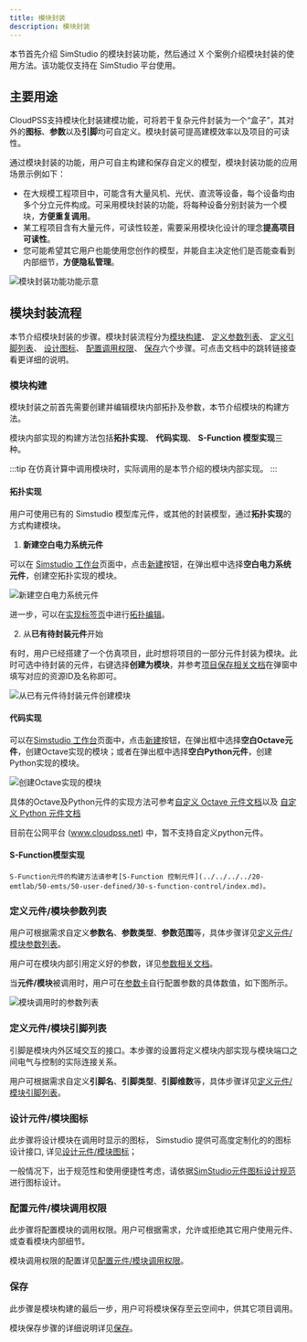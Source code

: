 ```yaml
---
title: 模块封装
description: 模块封装
---
```


本节首先介绍 SimStudio 的模块封装功能，然后通过 X 个案例介绍模块封装的使用方法。该功能仅支持在 SimStudio 平台使用。

## 主要用途

CloudPSS支持模块化封装建模功能，可将若干复杂元件封装为一个“盒子”，其对外的**图标**、**参数**以及**引脚**均可自定义。模块封装可提高建模效率以及项目的可读性。

通过模块封装的功能，用户可自主构建和保存自定义的模型，模块封装功能的应用场景示例如下：

- 在大规模工程项目中，可能含有大量风机、光伏、直流等设备，每个设备均由多个分立元件构成。可采用模块封装的功能，将每种设备分别封装为一个模块，**方便重复调用**。
- 某工程项目含有大量元件，可读性较差，需要采用模块化设计的理念**提高项目可读性**。
- 您可能希望其它用户也能使用您创作的模型，并能自主决定他们是否能查看到内部细节，**方便隐私管理**。

![模块封装功能功能示意](./nested.png)

## 模块封装流程

本节介绍模块封装的步骤。模块封装流程分为[模块构建](#模块构建)、 [定义参数列表](#定义元件模块参数列表)、 [定义引脚列表](#定义元件模块引脚列表)、 [设计图标](#设计元件模块图标)、 [配置调用权限](#配置元件模块调用权限)、 [保存](#保存)六个步骤。可点击文档中的跳转链接查看更详细的说明。

### 模块构建

模块封装之前首先需要创建并编辑模块内部拓扑及参数，本节介绍模块的构建方法。

模块内部实现的构建方法包括**拓扑实现**、 **代码实现**、 **S-Function 模型实现**三种。

:::tip
在仿真计算中调用模块时，实际调用的是本节介绍的模块内部实现。
:::

#### 拓扑实现

用户可使用已有的 Simstudio 模型库元件，或其他的封装模型，通过**拓扑实现**的方式构建模块。

1. **新建空白电力系统元件**

可以在 [Simstudio 工作台](../../40-workbench/index.md)页面中，点击[新建](../../40-workbench/10-toolbar/index.md#新建)按钮，在弹出框中选择**空白电力系统元件**，创建空拓扑实现的模块。

![新建空白电力系统元件](./blank-component.png)

进一步，可以在[实现标签页](../../40-workbench/20-function-zone/30-design-tab/index.md)中进行[拓扑编辑](../../40-workbench/20-function-zone/30-design-tab/20-topology-editing/index.md)。

2. 从**已有待封装元件**开始

有时，用户已经搭建了一个仿真项目，此时想将项目的一部分元件封装为模块。此时可选中待封装的元件，右键选择**创建为模块**，并参考[项目保存相关文档](../../40-workbench/10-toolbar/index.md#另存为)在弹窗中填写对应的资源ID及名称即可。

![从已有元件待封装元件创建模块](./create-by-exist.png)

#### 代码实现

可以在[Simstudio 工作台](../../40-workbench/index.md)页面中，点击[新建](../../40-workbench/10-toolbar/index.md#新建)按钮，在弹出框中选择**空白Octave元件**，创建Octave实现的模块；或者在弹出框中选择**空白Python元件**，创建Python实现的模块。

![创建Octave实现的模块](./create-octave.png)

具体的Octave及Python元件的实现方法可参考[自定义 Octave 元件文档](../../../../20-emtlab/50-emts/50-user-defined/10-octave-control/index.md)以及 [自定义 Python 元件文档](../../../../20-emtlab/50-emts/50-user-defined/20-python-control/index.md)

目前在公网平台 (www.cloudpss.net) 中，暂不支持自定义python元件。

#### S-Function模型实现

    S-Function元件的构建方法请参考[S-Function 控制元件](../../../../20-emtlab/50-emts/50-user-defined/30-s-function-control/index.md)。

### 定义元件/模块参数列表

用户可根据需求自定义**参数名**、**参数类型**、**参数范围**等，具体步骤详见[定义元件/模块参数列表](./10-define-module-param-list/index.md)。

用户可在模块内部引用定义好的参数，详见[参数相关文档](../10-params-variables-pins/index.md#参数)。

当**元件/模块**被调用时，用户可在[参数卡](../../40-workbench/20-function-zone/30-design-tab/30-param-panel/index.md)自行配置参数的具体数值，如下图所示。

![模块调用时的参数列表](./parameter-config.png)

### 定义元件/模块引脚列表
引脚是模块内外区域交互的接口。本步骤的设置将定义模块内部实现与模块端口之间电气与控制的实际连接关系。

用户可根据需求自定义**引脚名**、**引脚类型**、**引脚维数**等，具体步骤详见[定义元件/模块引脚列表](./20-define-module-pin-list/index.md)。


### 设计元件/模块图标

此步骤将设计模块在调用时显示的图标， Simstudio 提供可高度定制化的的图标设计接口, 详见[设计元件/模块图标](./30-design-module-icon/index.md)；

一般情况下，出于规范性和使用便捷性考虑，请依据[SimStudio元件图标设计规范](./30-design-module-icon/70-simstudio-icon-guideline/index.md)进行图标设计。

### 配置元件/模块调用权限

此步骤将配置模块的调用权限。用户可根据需求，允许或拒绝其它用户使用元件、或查看模块内部细节。

模块调用权限的配置详见[配置元件/模块调用权限](./40-module-permission-config/index.md)。

### 保存

此步骤是模块构建的最后一步，用户可将模块保存至云空间中，供其它项目调用。

模块保存步骤的详细说明详见[保存](./50-save/index.md)。
